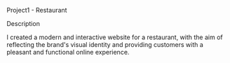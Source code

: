 Project1 - Restaurant

Description

I created a modern and interactive website for a restaurant, with the aim of reflecting the brand's visual identity and providing customers with a pleasant and functional online experience.
